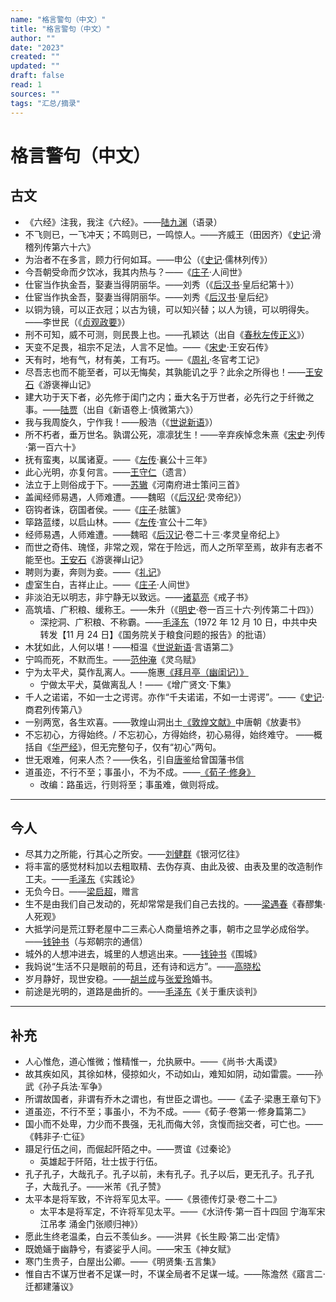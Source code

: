 ```yaml
---
name: "格言警句（中文）"
title: "格言警句（中文）"
author: ""
date: "2023"
created: ""
updated: ""
draft: false
read: 1
sources: ""
tags: "汇总/摘录"
---
```


# 格言警句（中文）

## 古文

- 《六经》注我，我注《六经》。——[陆九渊](../wiki/陆九渊.md)（语录）
- 不飞则已，一飞冲天；不鸣则已，一鸣惊人。——齐威王（田因齐）《[史记](../book/史记.md)·滑稽列传第六十六》
- 为治者不在多言，顾力行何如耳。——申公（《[史记](../book/史记.md)·儒林列传》）
- 今吾朝受命而夕饮冰，我其内热与？——《[庄子](../book/庄子.md)‧人间世》
- 仕宦当作执金吾，娶妻当得阴丽华。——刘秀（《[后汉书](../book/后汉书.md)·皇后纪第十》）
- 仕宦当作执金吾，娶妻当得阴丽华。——刘秀《[后汉书](../book/后汉书.md)·皇后纪》
- 以铜为镜，可以正衣冠；以古为镜，可以知兴替；以人为镜，可以明得失。——李世民（《[贞观政要](../book/贞观政要.md)》）
- 刑不可知，威不可测，则民畏上也。——孔颖达（出自《[春秋左传正义](../book/春秋左传正义.md)》）
- 天变不足畏，祖宗不足法，人言不足恤。——《[宋史](../book/宋史.md)·王安石传》
- 天有时，地有气，材有美，工有巧。——《[周礼](../book/周礼.md)·冬官考工记》
- 尽吾志也而不能至者，可以无悔矣，其孰能讥之乎？此余之所得也！——[王安石](../wiki/王安石.md)《游褒禅山记》
- 建大功于天下者，必先修于闺门之内；垂大名于万世者，必先行之于纤微之事。——[陆贾](../wiki/陆贾.md)（出自《新语卷上·慎微第六》）
- 我与我周旋久，宁作我！——殷浩（《[世说新语](../book/世说新语.md)》）
- 所不朽者，垂万世名。孰谓公死，凛凛犹生！——辛弃疾悼念朱熹《[宋史](../book/宋史.md)·列传·第一百六十》
- 抚有蛮夷，以属诸夏。——《[左传](../book/左传.md)·襄公十三年》
- 此心光明，亦复何言。——[王守仁](../wiki/王守仁.md)（遗言）
- 法立于上则俗成于下。——[苏辙](../wiki/苏辙.md)《河南府进士策问三首》
- 盖闻经师易遇，人师难遭。——魏昭（《[后汉纪](../book/后汉记.md)·灵帝纪》）
- 窃钩者诛，窃国者侯。——《[庄子](../book/庄子.md)·胠箧》
- 筚路蓝缕，以启山林。——《[左传](../book/左传.md)·宣公十二年》
- 经师易遇，人师难遭。——魏昭《[后汉记](../book/后汉记.md)·卷二十三·孝灵皇帝纪上》
- 而世之奇伟、瑰怪，非常之观，常在于险远，而人之所罕至焉，故非有志者不能至也。[王安石](../wiki/王安石.md)《游褒禅山记》
- 聘则为妻，奔则为妾。——《[礼记](../book/礼记.md)》
- 虚室生白，吉祥止止。——《[庄子](../book/庄子.md)·人间世》
- 非淡泊无以明志，非宁静无以致远。——[诸葛亮](../wiki/诸葛亮.md)《戒子书》
- 高筑墙、广积粮、缓称王。——朱升（《[明史](../book/明史.md)·卷一百三十六·列传第二十四》）
  - 深挖洞、广积粮、不称霸。——[毛泽东](../wiki/毛泽东.md)（1972 年 12 月 10 日，中共中央转发【11 月 24 日】《国务院关于粮食问题的报告》的批语）
- 木犹如此，人何以堪！——桓温《[世说新语](../book/世说新语.md)·言语第二》
- 宁鸣而死，不默而生。——[范仲淹](../wiki/范仲淹.md)《灵乌赋》
- 宁为太平犬，莫作乱离人。——施惠[《拜月亭（幽闺记）》](../book/拜月亭.md)
  - 宁做太平犬，莫做离乱人！——《增广贤文·下集》
- 千人之诺诺，不如一士之谔谔。亦作“千夫诺诺，不如一士谔谔”。——《[史记](../book/史记.md)·商君列传第八》
- 一别两宽，各生欢喜。——敦煌山洞出土[《敦煌文献》](../book/敦煌文献.md)中唐朝《放妻书》
- 不忘初心，方得始终。/ 不忘初心，方得始终，初心易得，始终难守。 ——概括自《[华严经](../book/华严经.md)》，但无完整句子，仅有“初心”两句。
- 世无艰难，何来人杰？——佚名，引自[唐鉴](../wiki/唐鉴.md)给曾国藩书信
- 道虽迩，不行不至；事虽小，不为不成。——[《荀子·修身》](../book/荀子.md)
  - 改编：路虽远，行则将至；事虽难，做则将成。

---

## 今人

- 尽其力之所能，行其心之所安。——[刘健群](../wiki/刘健群.md)《银河忆往》
- 将丰富的感觉材料加以去粗取精、去伪存真、由此及彼、由表及里的改造制作工夫。——[毛泽东](../wiki/毛泽东.md)《实践论》
- 无负今日。——[梁启超](../wiki/梁启超.md)，赠言
- 生不是由我们自己发动的，死却常常是我们自己去找的。——[梁遇春](../wiki/梁遇春.md)《春醪集·人死观》
- 大抵学问是荒江野老屋中二三素心人商量培养之事，朝市之显学必成俗学。——[钱钟书](../wiki/钱钟书.md)（与郑朝宗的通信）
- 城外的人想冲进去，城里的人想逃出来。——[钱钟书](../wiki/钱钟书.md)《围城》
- 我妈说“生活不只是眼前的苟且，还有诗和远方”。——[高晓松](../wiki/高晓松.md)
- 岁月静好，现世安稳。——[胡兰成](../wiki/胡兰成.md)与[张爱玲](../wiki/张爱玲.md)婚书。
- 前途是光明的，道路是曲折的。——[毛泽东](../wiki/毛泽东.md)《关于重庆谈判》

---

## 补充

- 人心惟危，道心惟微；惟精惟一，允执厥中。——《尚书·大禹谟》
- 故其疾如风，其徐如林，侵掠如火，不动如山，难知如阴，动如雷震。——孙武《孙子兵法·军争》
- 所谓故国者，非谓有乔木之谓也，有世臣之谓也。——《孟子·梁惠王章句下》
- 道虽迩，不行不至；事虽小，不为不成。——《荀子·卷第一·修身篇第二》
- 国小而不处卑，力少而不畏强，无礼而侮大邻，贪愎而拙交者，可亡也。——《韩非子·亡征》
- 蹑足行伍之间，而倔起阡陌之中。——贾谊《过秦论》
  - 英雄起于阡陌，壮士拔于行伍。
- 孔子孔子，大哉孔子。孔子以前，未有孔子。孔子以后，更无孔子。孔子孔子，大哉孔子。——米芾《孔子赞》
- 太平本是将军致，不许将军见太平。——《景德传灯录·卷二十二》
  - 太平本是将军定，不许将军见太平。——《水浒传·第一百十四回 宁海军宋江吊孝 涌金门张顺归神》）
- 愿此生终老温柔，白云不羡仙乡。——洪昇《长生殿·第二出·定情》
- 既姽婳于幽静兮，有婆娑乎人间。——宋玉《神女赋》
- 寒门生贵子，白屋出公卿。——《明贤集·五言集》
- 惟自古不谋万世者不足谋一时，不谋全局者不足谋一域。——陈澹然《寤言二·迁都建藩议》

